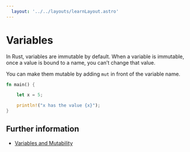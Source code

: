 ```yaml
---
  layout: '../../layouts/learnLayout.astro'
---
```


# Variables

In Rust, variables are immutable by default.
When a variable is immutable, once a value is bound to a name, you can’t change that value.

You can make them mutable by adding `mut` in front of the variable name.

```rust
fn main() {

    let x = 5;

    println!("x has the value {x}");
}
```

## Further information

- [Variables and Mutability](https://doc.rust-lang.org/book/ch03-01-variables-and-mutability.html)
